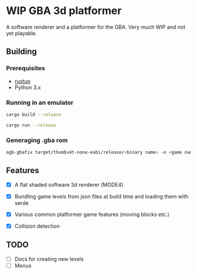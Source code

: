 # WIP GBA 3d platformer

A software renderer and a platformer for the GBA. Very much WIP and not yet playable.

## Building

### Prerequisites

* [rustup](https://www.rust-lang.org/tools/install)
* Python 3.x

### Running in an emulator

```sh
cargo build --release
```

```sh
cargo run --release
```

### Generaging .gba rom

```sh
agb-gbafix target/thumbv4t-none-eabi/release/<binary name> -o <game name>.gba
```

## Features

- [x] A flat shaded software 3d renderer (MODE4)
- [x] Bundling game levels from json files at build time and loading them with serde
- [x] Various common platformer game features (moving blocks etc.)
- [x] Collision detection


## TODO

- [ ] Docs for creating new levels
- [ ] Menus
